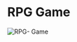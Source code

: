 # RPG Game

![RPG- Game](https://github.com/Productivty/RPG-Game/assets/119683727/db2ddadf-14e0-409d-b7e5-6dced5727f4c)
